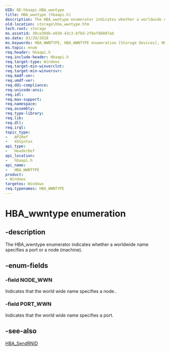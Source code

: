 ```yaml
---
UID: NE:hbaapi.HBA_wwntype
title: HBA_wwntype (hbaapi.h)
description: The HBA_wwntype enumerator indicates whether a worldwide name specifies a port or a node (machine).
old-location: storage\hba_wwntype.htm
tech.root: storage
ms.assetid: 30ce30db-e030-43c3-bf8d-2f6ef86087ab
ms.date: 03/29/2018
ms.keywords: HBA_WWNTYPE, HBA_WWNTYPE enumeration [Storage Devices], HBA_wwntype, HBA_wwntype enumeration [Storage Devices], NODE_WWN, PORT_WWN, hbaapi/HBA_wwntype, hbaapi/NODE_WWN, hbaapi/PORT_WWN, storage.hba_wwntype, structs-Fibre_d6003dc8-cbef-437b-bb14-353416b04417.xml
ms.topic: enum
req.header: hbaapi.h
req.include-header: Hbaapi.h
req.target-type: Windows
req.target-min-winverclnt: 
req.target-min-winversvr: 
req.kmdf-ver: 
req.umdf-ver: 
req.ddi-compliance: 
req.unicode-ansi: 
req.idl: 
req.max-support: 
req.namespace: 
req.assembly: 
req.type-library: 
req.lib: 
req.dll: 
req.irql: 
topic_type:
-	APIRef
-	kbSyntax
api_type:
-	HeaderDef
api_location:
-	hbaapi.h
api_name:
-	HBA_WWNTYPE
product:
- Windows
targetos: Windows
req.typenames: HBA_WWNTYPE
---
```


# HBA_wwntype enumeration


## -description


The HBA_wwntype enumerator indicates whether a worldwide name specifies a port or a node (machine).


## -enum-fields




### -field NODE_WWN

Indicates that the world wide name specifies a node..


### -field PORT_WWN

Indicates that the world wide name specifies a port. 


## -see-also




<a href="https://msdn.microsoft.com/library/windows/hardware/ff557216">HBA_SendRNID</a>
 

 

